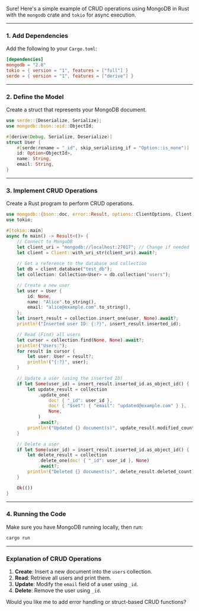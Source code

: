 Sure! Here's a simple example of CRUD operations using MongoDB in Rust with the `mongodb` crate and `tokio` for async execution.

---

### **1. Add Dependencies**
Add the following to your `Cargo.toml`:

```toml
[dependencies]
mongodb = "2.8"
tokio = { version = "1", features = ["full"] }
serde = { version = "1", features = ["derive"] }
```

---

### **2. Define the Model**
Create a struct that represents your MongoDB document.

```rust
use serde::{Deserialize, Serialize};
use mongodb::bson::oid::ObjectId;

#[derive(Debug, Serialize, Deserialize)]
struct User {
    #[serde(rename = "_id", skip_serializing_if = "Option::is_none")]
    id: Option<ObjectId>,
    name: String,
    email: String,
}
```

---

### **3. Implement CRUD Operations**
Create a Rust program to perform CRUD operations.

```rust
use mongodb::{bson::doc, error::Result, options::ClientOptions, Client, Collection};
use tokio;

#[tokio::main]
async fn main() -> Result<()> {
    // Connect to MongoDB
    let client_uri = "mongodb://localhost:27017"; // Change if needed
    let client = Client::with_uri_str(client_uri).await?;
    
    // Get a reference to the database and collection
    let db = client.database("test_db");
    let collection: Collection<User> = db.collection("users");

    // Create a new user
    let user = User {
        id: None,
        name: "Alice".to_string(),
        email: "alice@example.com".to_string(),
    };
    let insert_result = collection.insert_one(user, None).await?;
    println!("Inserted user ID: {:?}", insert_result.inserted_id);

    // Read (Find) all users
    let cursor = collection.find(None, None).await?;
    println!("Users:");
    for result in cursor {
        let user: User = result?;
        println!("{:?}", user);
    }

    // Update a user (using the inserted ID)
    if let Some(user_id) = insert_result.inserted_id.as_object_id() {
        let update_result = collection
            .update_one(
                doc! { "_id": user_id },
                doc! { "$set": { "email": "updated@example.com" } },
                None,
            )
            .await?;
        println!("Updated {} document(s)", update_result.modified_count);
    }

    // Delete a user
    if let Some(user_id) = insert_result.inserted_id.as_object_id() {
        let delete_result = collection
            .delete_one(doc! { "_id": user_id }, None)
            .await?;
        println!("Deleted {} document(s)", delete_result.deleted_count);
    }

    Ok(())
}
```

---

### **4. Running the Code**
Make sure you have MongoDB running locally, then run:

```sh
cargo run
```

---

### **Explanation of CRUD Operations**
1. **Create**: Insert a new document into the `users` collection.
2. **Read**: Retrieve all users and print them.
3. **Update**: Modify the `email` field of a user using `_id`.
4. **Delete**: Remove the user using `_id`.

Would you like me to add error handling or struct-based CRUD functions?

